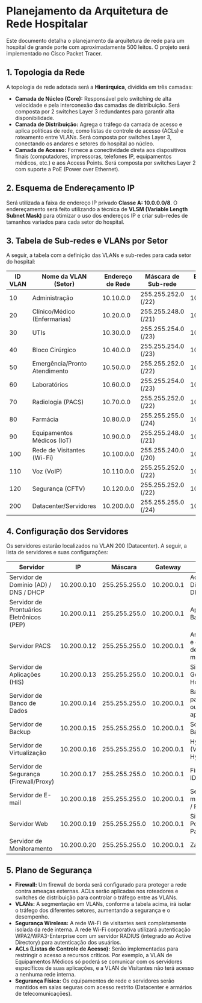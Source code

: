 # Planejamento da Arquitetura de Rede Hospitalar

Este documento detalha o planejamento da arquitetura de rede para um hospital de grande porte com aproximadamente 500 leitos. O projeto será implementado no Cisco Packet Tracer.

## 1. Topologia da Rede

A topologia de rede adotada será a **Hierárquica**, dividida em três camadas:

*   **Camada de Núcleo (Core):** Responsável pelo switching de alta velocidade e pela interconexão das camadas de distribuição. Será composta por 2 switches Layer 3 redundantes para garantir alta disponibilidade.
*   **Camada de Distribuição:** Agrega o tráfego da camada de acesso e aplica políticas de rede, como listas de controle de acesso (ACLs) e roteamento entre VLANs. Será composta por switches Layer 3, conectando os andares e setores do hospital ao núcleo.
*   **Camada de Acesso:** Fornece a conectividade direta aos dispositivos finais (computadores, impressoras, telefones IP, equipamentos médicos, etc.) e aos Access Points. Será composta por switches Layer 2 com suporte a PoE (Power over Ethernet).

## 2. Esquema de Endereçamento IP

Será utilizada a faixa de endereço IP privado **Classe A: 10.0.0.0/8**. O endereçamento será feito utilizando a técnica de **VLSM (Variable Length Subnet Mask)** para otimizar o uso dos endereços IP e criar sub-redes de tamanhos variados para cada setor do hospital.

## 3. Tabela de Sub-redes e VLANs por Setor

A seguir, a tabela com a definição das VLANs e sub-redes para cada setor do hospital:

| ID VLAN | Nome da VLAN (Setor)        | Endereço de Rede   | Máscara de Sub-rede | Endereço de Broadcast | Faixa de Hosts Úteis        | Nº de Hosts |
|---------|-----------------------------|--------------------|---------------------|-----------------------|-----------------------------|-------------|
| 10      | Administração               | 10.10.0.0          | 255.255.252.0 (/22) | 10.10.3.255           | 10.10.0.1 - 10.10.3.254     | 1022        |
| 20      | Clínico/Médico (Enfermarias) | 10.20.0.0          | 255.255.248.0 (/21) | 10.20.7.255           | 10.20.0.1 - 10.20.7.254     | 2046        |
| 30      | UTIs                        | 10.30.0.0          | 255.255.254.0 (/23) | 10.30.1.255           | 10.30.0.1 - 10.30.1.254     | 510         |
| 40      | Bloco Cirúrgico             | 10.40.0.0          | 255.255.254.0 (/23) | 10.40.1.255           | 10.40.0.1 - 10.40.1.254     | 510         |
| 50      | Emergência/Pronto Atendimento | 10.50.0.0          | 255.255.252.0 (/22) | 10.50.3.255           | 10.50.0.1 - 10.50.3.254     | 1022        |
| 60      | Laboratórios                | 10.60.0.0          | 255.255.254.0 (/23) | 10.60.1.255           | 10.60.0.1 - 10.60.1.254     | 510         |
| 70      | Radiologia (PACS)           | 10.70.0.0          | 255.255.252.0 (/22) | 10.70.3.255           | 10.70.0.1 - 10.70.3.254     | 1022        |
| 80      | Farmácia                    | 10.80.0.0          | 255.255.255.0 (/24) | 10.80.0.255           | 10.80.0.1 - 10.80.0.254     | 254         |
| 90      | Equipamentos Médicos (IoT)  | 10.90.0.0          | 255.255.248.0 (/21) | 10.90.7.255           | 10.90.0.1 - 10.90.7.254     | 2046        |
| 100     | Rede de Visitantes (Wi-Fi)  | 10.100.0.0         | 255.255.240.0 (/20) | 10.100.15.255         | 10.100.0.1 - 10.100.15.254  | 4094        |
| 110     | Voz (VoIP)                  | 10.110.0.0         | 255.255.252.0 (/22) | 10.110.3.255          | 10.110.0.1 - 10.110.3.254   | 1022        |
| 120     | Segurança (CFTV)            | 10.120.0.0         | 255.255.252.0 (/22) | 10.120.3.255          | 10.120.0.1 - 10.120.3.254   | 1022        |
| 200     | Datacenter/Servidores       | 10.200.0.0         | 255.255.255.0 (/24) | 10.200.0.255          | 10.200.0.1 - 10.200.0.254   | 254         |

## 4. Configuração dos Servidores

Os servidores estarão localizados na VLAN 200 (Datacenter). A seguir, a lista de servidores e suas configurações:

| Servidor                               | IP             | Máscara         | Gateway        | Serviços                                     |
|----------------------------------------|----------------|-----------------|----------------|----------------------------------------------|
| Servidor de Domínio (AD) / DNS / DHCP  | 10.200.0.10    | 255.255.255.0   | 10.200.0.1     | Active Directory, DNS, DHCP                  |
| Servidor de Prontuários Eletrônicos (PEP) | 10.200.0.11    | 255.255.255.0   | 10.200.0.1     | Aplicação PEP, Banco de Dados                |
| Servidor PACS                          | 10.200.0.12    | 255.255.255.0   | 10.200.0.1     | Armazenamento e comunicação de imagens médicas |
| Servidor de Aplicações (HIS)           | 10.200.0.13    | 255.255.255.0   | 10.200.0.1     | Sistema de Gestão Hospitalar (HIS)           |
| Servidor de Banco de Dados             | 10.200.0.14    | 255.255.255.0   | 10.200.0.1     | Banco de dados para HIS e outras aplicações  |
| Servidor de Backup                     | 10.200.0.15    | 255.255.255.0   | 10.200.0.1     | Software de Backup                           |
| Servidor de Virtualização              | 10.200.0.16    | 255.255.255.0   | 10.200.0.1     | Hypervisor (VMware ESXi / Hyper-V)           |
| Servidor de Segurança (Firewall/Proxy) | 10.200.0.17    | 255.255.255.0   | 10.200.0.1     | Firewall, Proxy, IDS/IPS                     |
| Servidor de E-mail                     | 10.200.0.18    | 255.255.255.0   | 10.200.0.1     | Servidor de E-mail (Exchange / Postfix)      |
| Servidor Web                           | 10.200.0.19    | 255.255.255.0   | 10.200.0.1     | Site do hospital, Portal do Paciente         |
| Servidor de Monitoramento              | 10.200.0.20    | 255.255.255.0   | 10.200.0.1     | Zabbix / Nagios                              |

## 5. Plano de Segurança

*   **Firewall:** Um firewall de borda será configurado para proteger a rede contra ameaças externas. ACLs serão aplicadas nos roteadores e switches de distribuição para controlar o tráfego entre as VLANs.
*   **VLANs:** A segmentação em VLANs, conforme a tabela acima, irá isolar o tráfego dos diferentes setores, aumentando a segurança e o desempenho.
*   **Segurança Wireless:** A rede Wi-Fi de visitantes será completamente isolada da rede interna. A rede Wi-Fi corporativa utilizará autenticação WPA2/WPA3-Enterprise com um servidor RADIUS (integrado ao Active Directory) para autenticação dos usuários.
*   **ACLs (Listas de Controle de Acesso):** Serão implementadas para restringir o acesso a recursos críticos. Por exemplo, a VLAN de Equipamentos Médicos só poderá se comunicar com os servidores específicos de suas aplicações, e a VLAN de Visitantes não terá acesso a nenhuma rede interna.
*   **Segurança Física:** Os equipamentos de rede e servidores serão mantidos em salas seguras com acesso restrito (Datacenter e armários de telecomunicações).


